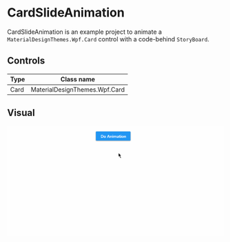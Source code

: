 ﻿# CardSlideAnimation

CardSlideAnimation is an example project to animate a `MaterialDesignThemes.Wpf.Card` control with a code-behind `StoryBoard`.

## Controls

|Type|Class name|
|----|----|
|Card|MaterialDesignThemes.Wpf.Card|

## Visual

![Animated GIF of project output](Assets/CardSlideAnimation.gif)